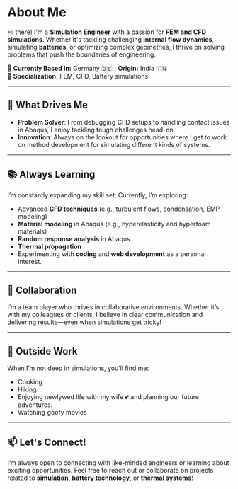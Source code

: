 #  About Me  

Hi there! I'm a **Simulation Engineer** with a passion for **FEM and CFD simulations**. Whether it's tackling challenging **internal flow dynamics**, simulating **batteries**, or optimizing complex geometries, I thrive on solving problems that push the boundaries of engineering.  

📍 **Currently Based In:** Germany 🇩🇪 | **Origin:** India 🇮🇳  
💼 **Specialization:** FEM, CFD, Battery simulations.  


---

## 🌟 What Drives Me  
- **Problem Solver**: From debugging CFD setups to handling contact issues in Abaqus, I enjoy tackling tough challenges head-on.  
- **Innovation**: Always on the lookout for opportunities where I get to work on method development for simulating different kinds of systems.  

---

## 📚 Always Learning  

I’m constantly expanding my skill set. Currently, I’m exploring:  
- Advanced **CFD techniques** (e.g., turbulent flows, condensation, EMP modeling)  
- **Material modeling** in Abaqus (e.g., hyperelasticity and hyperfoam materials)
- **Random response analysis** in Abaqus
- **Thermal propagation**  
- Experimenting with **coding** and **web development** as a personal interest.  

---

## 🤝 Collaboration  

I’m a team player who thrives in collaborative environments. Whether it’s with my colleagues or clients, I believe in clear communication and delivering results—even when simulations get tricky! 

---

## 🌸 Outside Work  

When I’m not deep in simulations, you’ll find me:  
- Cooking
- Hiking
- Enjoying newlywed life with my wife 💕 and planning our future adventures.
- Watching goofy movies
---

## 📫 Let's Connect!  

I’m always open to connecting with like-minded engineers or learning about exciting opportunities. Feel free to reach out or collaborate on projects related to **simulation**, **battery technology**, or **thermal systems**!
